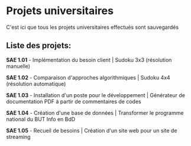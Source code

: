 # Projets universitaires
C'est ici que tous les projets universitaires effectués sont sauvegardés

## Liste des projets:

**SAE 1.01** - Implémentation du besoin client | Sudoku 3x3 (résolution manuelle)

**SAE 1.02** - Comparaison d'approches algorithmiques | Sudoku 4x4 (résolution automatique)

**SAE 1.03** - Installation d'un poste pour le développement | Générateur de documentation PDF à partir de commentaires de codes

**SAE 1.04** - Création d'une base de données | Transformer le programme national du BUT Info en BdD

**SAE 1.05** - Recueil de besoins | Création d'un site web pour un site de streaming
